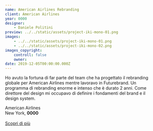 ```yaml
---
name: American Airlines Rebranding
client: American Airlines
year: 0000
designer:
    - Daniele Politini
preview: ../../static/assets/project-iki-mono-01.png
images:
    - ../../static/assets/project-iki-mono-01.png
    - ../../static/assets/project-iki-mono-02.png
images_copyright:
    controll: false
    owner:
date: 2019-12-05T00:00:00.000Z
---
```


Ho avuto la fortuna di far parte del team che ha progettato il rebranding globale per American Airlines mentre lavoravo in Futurebrand. Un programma di rebranding enorme e intenso che è durato 2 anni. Come direttore del design mi occupavo di definire i fondamenti del brand e il design system.

American Airlines  
New York, **0000**<br><br>
[Scopri di più](https://danielepolitini.com/american-airlines)
